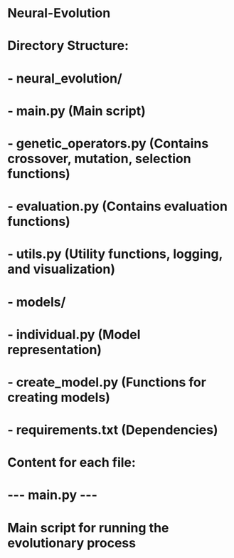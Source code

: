 # Neural-Evolution

# Directory Structure:
# - neural_evolution/
#   - main.py (Main script)
#   - genetic_operators.py (Contains crossover, mutation, selection functions)
#   - evaluation.py (Contains evaluation functions)
#   - utils.py (Utility functions, logging, and visualization)
#   - models/
#     - individual.py (Model representation)
#     - create_model.py (Functions for creating models)
#   - requirements.txt (Dependencies)

# Content for each file:

# --- main.py ---
# Main script for running the evolutionary process
